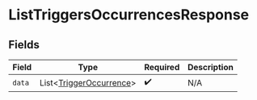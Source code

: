 # ListTriggersOccurrencesResponse


## Fields

| Field                                                               | Type                                                                | Required                                                            | Description                                                         |
| ------------------------------------------------------------------- | ------------------------------------------------------------------- | ------------------------------------------------------------------- | ------------------------------------------------------------------- |
| `data`                                                              | List<[TriggerOccurrence](../../models/shared/TriggerOccurrence.md)> | :heavy_check_mark:                                                  | N/A                                                                 |